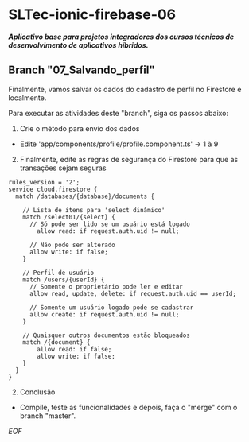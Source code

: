 # SLTec-ionic-firebase-06

__*Aplicativo base para projetos integradores dos cursos técnicos de desenvolvimento de aplicativos híbridos.*__

## Branch "07_Salvando_perfil"

Finalmente, vamos salvar os dados do cadastro de perfil no Firestore e localmente.

Para executar as atividades deste "branch", siga os passos abaixo:

1) Crie o método para envio dos dados

  + Edite 'app/components/profile/profile.component.ts' &rarr; 1 à 9

2) Finalmente, edite as regras de segurança do Firestore para que as transações sejam seguras

```
rules_version = '2';
service cloud.firestore {
  match /databases/{database}/documents {
  
  	// Lista de itens para 'select dinâmico'
	match /select01/{select} {
      // Só pode ser lido se um usuário está logado
    	allow read: if request.auth.uid != null;
    	
      // Não pode ser alterado
      allow write: if false;
    }

	// Perfil de usuário
	match /users/{userId} {
      // Somente o proprietário pode ler e editar
      allow read, update, delete: if request.auth.uid == userId;
      
      // Somente um usuário logado pode se cadastrar
      allow create: if request.auth.uid != null;
    }
    
  	// Quaisquer outros documentos estão bloqueados
	match /{document} {
		allow read: if false;
		allow write: if false;
	}
  }
}
```	

2) Conclusão

  + Compile, teste as funcionalidades e depois, faça o "merge" com o branch "master".

*EOF*
